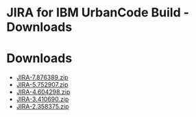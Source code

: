 
JIRA for IBM UrbanCode Build - Downloads
========================================

# Downloads

- [JIRA-7.876389.zip](https://raw.githubusercontent.com/UrbanCode/IBM-UCB-PLUGINS/main/files/JIRA/JIRA-7.876389.zip)
- [JIRA-5.752907.zip](https://raw.githubusercontent.com/UrbanCode/IBM-UCB-PLUGINS/main/files/JIRA/JIRA-5.752907.zip)
- [JIRA-4.604298.zip](https://raw.githubusercontent.com/UrbanCode/IBM-UCB-PLUGINS/main/files/JIRA/JIRA-4.604298.zip)
- [JIRA-3.410690.zip](https://raw.githubusercontent.com/UrbanCode/IBM-UCB-PLUGINS/main/files/JIRA/JIRA-3.410690.zip)
- [JIRA-2.358375.zip](https://raw.githubusercontent.com/UrbanCode/IBM-UCB-PLUGINS/main/files/JIRA/JIRA-2.358375.zip)
